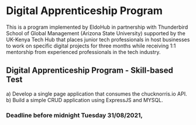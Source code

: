 # Digital Apprenticeship Program 

This is a program implemented by EldoHub in partnership with Thunderbird School of Global Management (Arizona State University) supported by the UK-Kenya Tech Hub that places junior tech professionals in host businesses to work on specific digital projects for three months while receiving 1:1 mentorship from experienced professionals in the tech industry.

## Digital Apprenticeship Program - Skill-based Test
a) Develop a single page application that consumes the chucknorris.io API.
b) Build a simple CRUD application using ExpressJS and MYSQL.

### Deadline before midnight Tuesday 31/08/2021,
